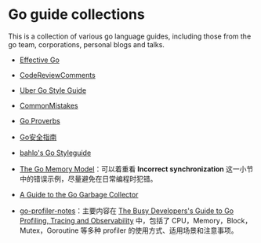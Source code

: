 # Go guide collections

This is a collection of various go language guides, including those from the go team, corporations, personal blogs and talks.


- [Effective Go](https://go.dev/doc/effective_go)
- [CodeReviewComments](https://github.com/golang/go/wiki/CodeReviewComments)
- [Uber Go Style Guide](https://github.com/uber-go/guide/blob/master/style.md)
- [CommonMistakes](https://github.com/golang/go/wiki/CommonMistakes)
- [Go Proverbs](https://go-proverbs.github.io/)
- [Go安全指南](https://github.com/Tencent/secguide/blob/main/Go%E5%AE%89%E5%85%A8%E6%8C%87%E5%8D%97.md)
- [bahlo's Go Styleguide](https://github.com/bahlo/go-styleguide)

- [The Go Memory Model](https://go.dev/ref/mem)：可以着重看 **Incorrect synchronization** 这一小节中的错误示例，尽量避免在日常编程时犯错。
- [A Guide to the Go Garbage Collector](https://go.dev/doc/gc-guide)

- [go-profiler-notes](https://github.com/DataDog/go-profiler-notes)：主要内容在 [The Busy Developers's Guide to Go Profiling, Tracing and Observability](https://github.com/DataDog/go-profiler-notes/blob/main/guide/README.md) 中，包括了 CPU，Memory，Block，Mutex，Goroutine 等多种 profiler 的使用方式、适用场景和注意事项。
